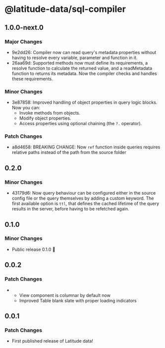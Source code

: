 # @latitude-data/sql-compiler

## 1.0.0-next.0

### Major Changes

- 9e2dd26: Compiler now can read query's metadata properties without having to resolve every variable, parameter and function in it.
- 26aa69d: Supported methods now must define its requirements, a resolve function to calculate the returned value, and a readMetadata function to returns its metadata. Now the compiler checks and handles these requirements.

### Minor Changes

- 3e87858: Improved handling of object properties in query logic blocks. Now you can:
  - Invoke methods from objects.
  - Modify object properties.
  - Access properties using optional chaining (the `?.` operator).

### Patch Changes

- a8d4658: BREAKING CHANGE: Now `ref` function inside queries requires relative paths instead of the path from the source folder

## 0.2.0

### Minor Changes

- 43179d6: Now query behaviour can be configured either in the source config file or the query themselves by adding a custom keyword. The first available option is `ttl`, that defines the cached lifetime of the query results in the server, before having to be refetched again.

## 0.1.0

### Minor Changes

- Public release 0.1.0 🎉

## 0.0.2

### Patch Changes

- - View component is columnar by default now
  - Improved Table blank slate with proper loading indicators

## 0.0.1

### Patch Changes

- First published release of Latitude data!
